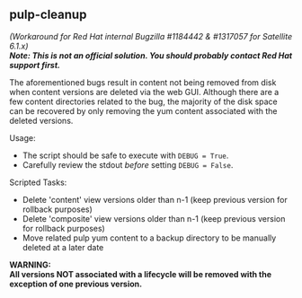 ## pulp-cleanup 
_(Workaround for Red Hat internal Bugzilla #1184442 & #1317057 for Satellite 6.1.x)_  
**_Note: This is not an official solution. You should probably contact Red Hat support first._**

The aforementioned bugs result in content not being removed from disk when content versions
are deleted via the web GUI. Although there are a few content directories related to the bug, 
the majority of the disk space can be recovered by only removing the yum content associated 
with the deleted versions.

Usage:
- The script should be safe to execute with `DEBUG = True`. 
- Carefully review the stdout *before* setting `DEBUG = False`.

Scripted Tasks:
- Delete 'content' view versions older than n-1 (keep previous version for rollback purposes)
- Delete 'composite' view versions older than n-1 (keep previous version for rollback purposes)
- Move related pulp yum content to a backup directory to be manually deleted at a later date

**WARNING:**  
**All versions NOT associated with a lifecycle will be removed with the exception of one previous version.**
